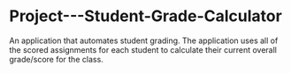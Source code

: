 # Project---Student-Grade-Calculator
An application that automates student grading. The application uses all of the scored assignments for each student to calculate their current overall grade/score for the class.
